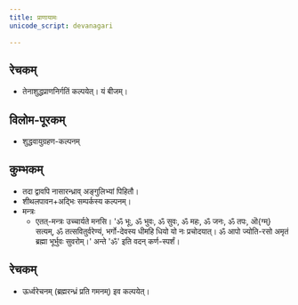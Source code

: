 ```yaml
---    
title: प्राणायामः
unicode_script: devanagari  
  
---
```



## रेचकम्

- तेनाशुद्धप्राणनिर्गतिं कल्पयेत्। यं बीजम्।

## विलोम-पूरकम्

- शुद्धवायुग्रहण-कल्पनम्

## कुम्भकम्

- तदा द्वावपि नासारन्ध्राव् अङ्गुलिभ्यां पिहितौ।
- शीथलपावन+अद्भिः सम्पर्कस्य कल्पनम्।
- मन्त्रः
  - एतत्-मन्त्रः उच्चार्यते मनसि। 'ॐ भूः, ॐ भुवः, ॐ सुवः, ॐ महः, ॐ जनः, ॐ तपः, ऒ{ग्म्} सत्यम्, ॐ तत्सवितुर्वरेण्यं, भर्गो-देवस्य धीमहि धियो यो नः प्रचोदयात्। ॐ आपो ज्योति-रसो अमृतं ब्रह्मा भूर्भुवः सुवरोम्।' अन्ते 'ॐ' इति वदन् कर्ण-स्पर्शं।

## रेचकम्

- ऊर्ध्वरेचनम् (ब्रह्मरन्ध्रं प्रति गमनम्) इव कल्पयेत्।
